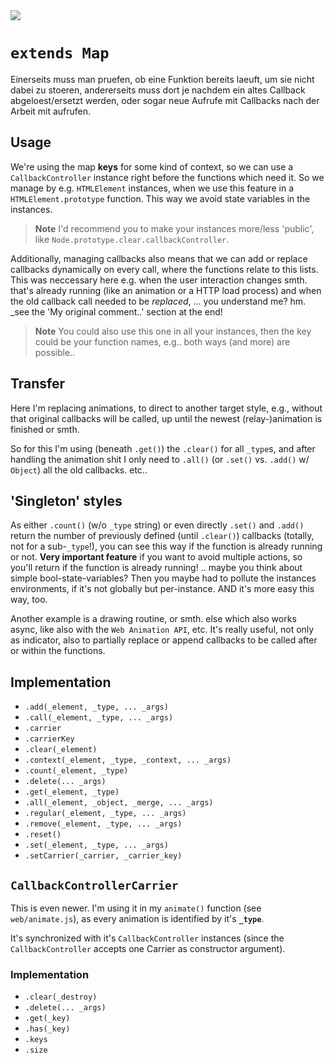 <img src="https://kekse.biz/php/count.php?draw&override=github:v4" />

# `extends Map`
Einerseits muss man pruefen, ob eine Funktion bereits laeuft, um sie nicht dabei zu stoeren,
andererseits muss dort je nachdem ein altes Callback abgeloest/ersetzt werden, oder sogar
neue Aufrufe mit Callbacks nach der Arbeit mit aufrufen.

## Usage
We're using the map **keys** for some kind of context, so we can use a `CallbackController` instance
right before the functions which need it. So we manage by e.g. `HTMLElement` instances, when we use
this feature in a `HTMLElement.prototype` function. This way we avoid state variables in the instances.

> **Note**
> I'd recommend you to make your instances more/less 'public', like `Node.prototype.clear.callbackController`.

Additionally, managing callbacks also means that we can add or replace callbacks dynamically on every
call, where the functions relate to this lists. This was neccessary here e.g. when the user interaction
changes smth. that's already running (like an animation or a HTTP load process) and when the old callback
call needed to be _replaced_, ... you understand me? hm. _see the 'My original comment..' section at the end!

> **Note**
> You could also use this one in all your instances, then the key could be your function names, e.g..
> both ways (and more) are possible..

## Transfer
Here I'm replacing animations, to direct to another target style, e.g., without that original callbacks will
be called, up until the newest (relay-)animation is finished or smth.

So for this I'm using (beneath `.get()`) the `.clear()` for all `_type`s, and after handling the animation
shit I only need to `.all()` (or `.set()` vs. `.add()` w/ `Object`) all the old callbacks. etc..

## 'Singleton' styles
As either `.count()` (w/o `_type` string) or even directly `.set()` and `.add()` return the number of previously
defined (until `.clear()`) callbacks (totally, not for a sub-`_type`!), you can see this way if the function is
already running or not. **Very important feature** if you want to avoid multiple actions, so you'll return if
the function is already running! .. maybe you think about simple bool-state-variables? Then you maybe had to
pollute the instances environments, if it's not globally but per-instance. AND it's more easy this way, too.

Another example is a drawing routine, or smth. else which also works async, like also with the `Web Animation API`, etc.
It's really useful, not only as indicator, also to partially replace or append callbacks to be called after or within
the functions.

## Implementation
* `.add(_element, _type, ... _args)`
* `.call(_element, _type, ... _args)`
* `.carrier`
* `.carrierKey`
* `.clear(_element)`
* `.context(_element, _type, _context, ... _args)`
* `.count(_element, _type)`
* `.delete(... _args)`
* `.get(_element, _type)`
* `.all(_element, _object, _merge, ... _args)`
* `.regular(_element, _type, ... _args)`
* `.remove(_element, _type, ... _args)`
* `.reset()`
* `.set(_element, _type, ... _args)`
* `.setCarrier(_carrier, _carrier_key)`

## `CallbackControllerCarrier`
This is even newer. I'm using it in my `animate()` function (see `web/animate.js`), as every animation is identified
by it's **`_type`**.

It's synchronized with it's `CallbackController` instances (since the `CallbackController` accepts one Carrier as
constructor argument).

### Implementation
* `.clear(_destroy)`
* `.delete(... _args)`
* `.get(_key)`
* `.has(_key)`
* `.keys`
* `.size`
